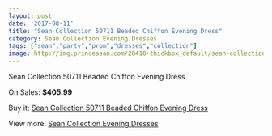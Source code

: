 ```yaml
---
layout: post
date: '2017-08-11'
title: "Sean Collection 50711 Beaded Chiffon Evening Dress"
category: Sean Collection Evening Dresses
tags: ["sean","party","prom","dresses","collection"]
image: http://img.princessan.com/28410-thickbox_default/sean-collection-50711-beaded-chiffon-evening-dress.jpg
---
```

Sean Collection 50711 Beaded Chiffon Evening Dress

On Sales: **$405.99**
<a href="https://www.princessan.com/en/12956-sean-collection-50711-beaded-chiffon-evening-dress.html"><amp-img layout="responsive" width="600" height="600" src="//img.princessan.com/28410-thickbox_default/sean-collection-50711-beaded-chiffon-evening-dress.jpg" alt="Sean Collection 50711 Beaded Chiffon Evening Dress 0" /></a>
<a href="https://www.princessan.com/en/12956-sean-collection-50711-beaded-chiffon-evening-dress.html"><amp-img layout="responsive" width="600" height="600" src="//img.princessan.com/28414-thickbox_default/sean-collection-50711-beaded-chiffon-evening-dress.jpg" alt="Sean Collection 50711 Beaded Chiffon Evening Dress 1" /></a>
<a href="https://www.princessan.com/en/12956-sean-collection-50711-beaded-chiffon-evening-dress.html"><amp-img layout="responsive" width="600" height="600" src="//img.princessan.com/28413-thickbox_default/sean-collection-50711-beaded-chiffon-evening-dress.jpg" alt="Sean Collection 50711 Beaded Chiffon Evening Dress 2" /></a>
<a href="https://www.princessan.com/en/12956-sean-collection-50711-beaded-chiffon-evening-dress.html"><amp-img layout="responsive" width="600" height="600" src="//img.princessan.com/28412-thickbox_default/sean-collection-50711-beaded-chiffon-evening-dress.jpg" alt="Sean Collection 50711 Beaded Chiffon Evening Dress 3" /></a>
<a href="https://www.princessan.com/en/12956-sean-collection-50711-beaded-chiffon-evening-dress.html"><amp-img layout="responsive" width="600" height="600" src="//img.princessan.com/28411-thickbox_default/sean-collection-50711-beaded-chiffon-evening-dress.jpg" alt="Sean Collection 50711 Beaded Chiffon Evening Dress 4" /></a>

Buy it: [Sean Collection 50711 Beaded Chiffon Evening Dress](https://www.princessan.com/en/12956-sean-collection-50711-beaded-chiffon-evening-dress.html "Sean Collection 50711 Beaded Chiffon Evening Dress")

View more: [Sean Collection Evening Dresses](https://www.princessan.com/en/94- "Sean Collection Evening Dresses")